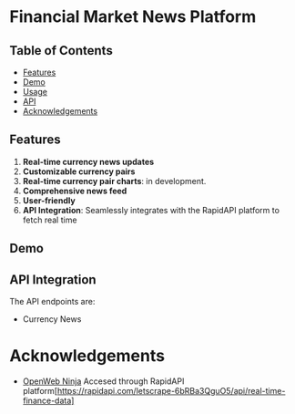 # Financial Market News Platform

## Table of Contents
- [Features](#features)
- [Demo](#demo)
- [Usage](#usage)
- [API](#api)
- [Acknowledgements](#acknowledgements)

## Features
1. **Real-time currency news updates**
2. **Customizable currency pairs**
3. **Real-time currency pair charts**: in development.
4. **Comprehensive news feed**
5. **User-friendly**
6. **API Integration**: Seamlessly integrates with the RapidAPI platform to fetch real time  

## Demo

## API Integration
The API endpoints are:
- Currency News 

# Acknowledgements
- [OpenWeb Ninja](https://rapidapi.com/user/letscrape-6bRBa3QguO5)
Accesed through RapidAPI platform[https://rapidapi.com/letscrape-6bRBa3QguO5/api/real-time-finance-data]

